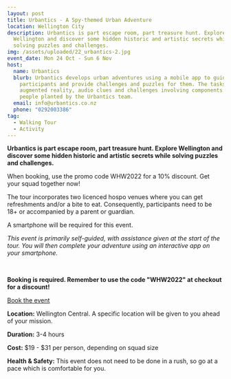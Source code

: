 ```yaml
---
layout: post
title: Urbantics - A Spy-themed Urban Adventure
location: Wellington City
description: Urbantics is part escape room, part treasure hunt. Explore
  Wellington and discover some hidden historic and artistic secrets while
  solving puzzles and challenges.
img: /assets/uploaded/22_urbantics-2.jpg
event_date: Mon 24 Oct - Sun 6 Nov
host:
  name: Urbantics
  blurb: Urbantics develops urban adventures using a mobile app to guide the
    participants and provide challenges and puzzles for them. The tasks include
    augmented reality, audio clues and challenges involving components and
    people planted by the Urbantics team.
  email: info@urbantics.co.nz
  phone: "0292003386"
tag:
  - Walking Tour
  - Activity
---
```

**Urbantics is part escape room, part treasure hunt. Explore Wellington and discover some hidden historic and artistic secrets while solving puzzles and challenges.**

When booking, use the promo code WHW2022 for a 10% discount. Get your squad together now!

The tour incorporates two licenced hospo venues where you can get refreshments and/or a bite to eat. Consequently, participants need to be 18+ or accompanied by a parent or guardian.

A smartphone will be required for this event.

*This event is primarily self-guided, with assistance given at the start of the tour. You will then complete your adventure using an interactive app on your smartphone.*

<br>

**Booking is required. Remember to use the code "WHW2022" at checkout for a discount!**

<a href="urbantics.co.nz/bookings" class="button">Book the event</a>

**Location:** Wellington Central. A specific location will be given to you ahead of your mission.

**Duration:** 3-4 hours

**Cost:** $19 - $31 per person, depending on squad size

**Health & Safety:** This event does not need to be done in a rush, so go at a pace which is comfortable for you.